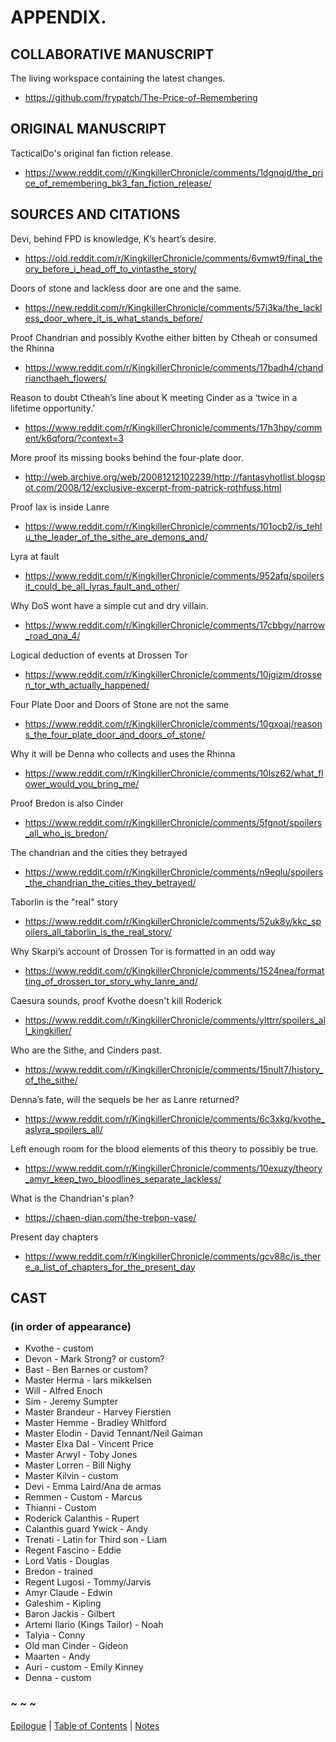 # APPENDIX.


## COLLABORATIVE MANUSCRIPT

The living workspace containing the latest changes.  

* https://github.com/frypatch/The-Price-of-Remembering

## ORIGINAL MANUSCRIPT

TacticalDo's original fan fiction release.  

* https://www.reddit.com/r/KingkillerChronicle/comments/1dgnqjd/the_price_of_remembering_bk3_fan_fiction_release/

## SOURCES AND CITATIONS

Devi, behind FPD is knowledge, K’s heart’s desire.  

  * https://old.reddit.com/r/KingkillerChronicle/comments/6vmwt9/final_theory_before_i_head_off_to_vintasthe_story/

Doors of stone and lackless door are one and the same.  

  * https://new.reddit.com/r/KingkillerChronicle/comments/57j3ka/the_lackless_door_where_it_is_what_stands_before/

Proof Chandrian and possibly Kvothe either bitten by Ctheah or consumed the Rhinna  

  * https://www.reddit.com/r/KingkillerChronicle/comments/17badh4/chandriancthaeh_flowers/

Reason to doubt Ctheah’s line about K meeting Cinder as a ‘twice in a lifetime opportunity.’  

  * https://www.reddit.com/r/KingkillerChronicle/comments/17h3hpy/comment/k6qforq/?context=3

More proof its missing books behind the four-plate door.  

  * http://web.archive.org/web/20081212102239/http://fantasyhotlist.blogspot.com/2008/12/exclusive-excerpt-from-patrick-rothfuss.html

Proof Iax is inside Lanre  

  * https://www.reddit.com/r/KingkillerChronicle/comments/101ocb2/is_tehlu_the_leader_of_the_sithe_are_demons_and/

Lyra at fault  

  * https://www.reddit.com/r/KingkillerChronicle/comments/952afq/spoilersit_could_be_all_lyras_fault_and_other/

Why DoS wont have a simple cut and dry villain.  

  * https://www.reddit.com/r/KingkillerChronicle/comments/17cbbgy/narrow_road_qna_4/

Logical deduction of events at Drossen Tor  

  * https://www.reddit.com/r/KingkillerChronicle/comments/10jgizm/drossen_tor_wth_actually_happened/

Four Plate Door and Doors of Stone are not the same  

  * https://www.reddit.com/r/KingkillerChronicle/comments/10gxoaj/reasons_the_four_plate_door_and_doors_of_stone/

Why it will be Denna who collects and uses the Rhinna  

  * https://www.reddit.com/r/KingkillerChronicle/comments/10lsz62/what_flower_would_you_bring_me/

Proof Bredon is also Cinder  

  * https://www.reddit.com/r/KingkillerChronicle/comments/5fgnot/spoilers_all_who_is_bredon/

The chandrian and the cities they betrayed  

  * https://www.reddit.com/r/KingkillerChronicle/comments/n9eqlu/spoilers_the_chandrian_the_cities_they_betrayed/

Taborlin is the "real" story  

  * https://www.reddit.com/r/KingkillerChronicle/comments/52uk8y/kkc_spoilers_all_taborlin_is_the_real_story/

Why Skarpi’s account of Drossen Tor is formatted in an odd way  

  * https://www.reddit.com/r/KingkillerChronicle/comments/1524nea/formatting_of_drossen_tor_story_why_lanre_and/

Caesura sounds, proof Kvothe doesn't kill Roderick  

  * https://www.reddit.com/r/KingkillerChronicle/comments/ylttrr/spoilers_all_kingkiller/

Who are the Sithe, and Cinders past.  

  * https://www.reddit.com/r/KingkillerChronicle/comments/15nult7/history_of_the_sithe/

Denna’s fate, will the sequels be her as Lanre returned?  

  * https://www.reddit.com/r/KingkillerChronicle/comments/6c3xkg/kvothe_aslyra_spoilers_all/

Left enough room for the blood elements of this theory to possibly be true.  

  * https://www.reddit.com/r/KingkillerChronicle/comments/10exuzy/theory_amyr_keep_two_bloodlines_separate_lackless/

What is the Chandrian's plan?  

  * https://chaen-dian.com/the-trebon-vase/

Present day chapters  

  * https://www.reddit.com/r/KingkillerChronicle/comments/gcv88c/is_there_a_list_of_chapters_for_the_present_day


## CAST

### (in order of appearance)

- Kvothe - custom
- Devon - Mark Strong? or custom?
- Bast - Ben Barnes or custom?
- Master Herma - lars mikkelsen
- Will - Alfred Enoch
- Sim - Jeremy Sumpter
- Master Brandeur - Harvey Fierstien
- Master Hemme - Bradley Whitford
- Master Elodin - David Tennant/Neil Gaiman
- Master Elxa Dal - Vincent Price
- Master Arwyl - Toby Jones
- Master Lorren - Bill Nighy
- Master Kilvin - custom
- Devi - Emma Laird/Ana de armas
- Remmen - Custom - Marcus
- Thianni - Custom
- Roderick Calanthis - Rupert
- Calanthis guard Ywick - Andy
- Trenati - Latin for Third son - Liam
- Regent Fascino - Eddie
- Lord Vatis - Douglas
- Bredon - trained
- Regent Lugosi - Tommy/Jarvis
- Amyr Claude - Edwin
- Galeshim - Kipling
- Baron Jackis - Gilbert
- Artemi Ilario (Kings Tailor) - Noah
- Talyia - Conny
- Old man Cinder - Gideon
- Maarten - Andy
- Auri - custom - Emily Kinney
- Denna - custom

### ~ ~ ~

[Epilogue](Epilogue.md) | [Table of Contents](Table_of_Contents.md) | [Notes](Notes.md)
